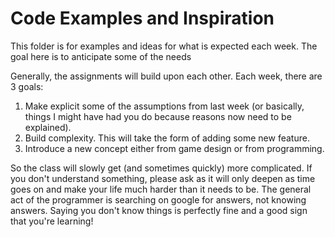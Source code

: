 # Code Examples and Inspiration
This folder is for examples and ideas for what is expected each week. The goal here is to anticipate some of the needs 

Generally, the assignments will build upon each other. Each week, there are 3 goals:

1. Make explicit some of the assumptions from last week (or basically, things I might have had you do because reasons now need to be explained).
1. Build complexity. This will take the form of adding some new feature.
1. Introduce a new concept either from game design or from programming. 

So the class will slowly get (and sometimes quickly) more complicated. If you don't understand something, please ask as it will only deepen as time goes on and make your life much harder than it needs to be. The general act of the programmer is searching on google for answers, not knowing answers. Saying you don't know things is perfectly fine and a good sign that you're learning!
